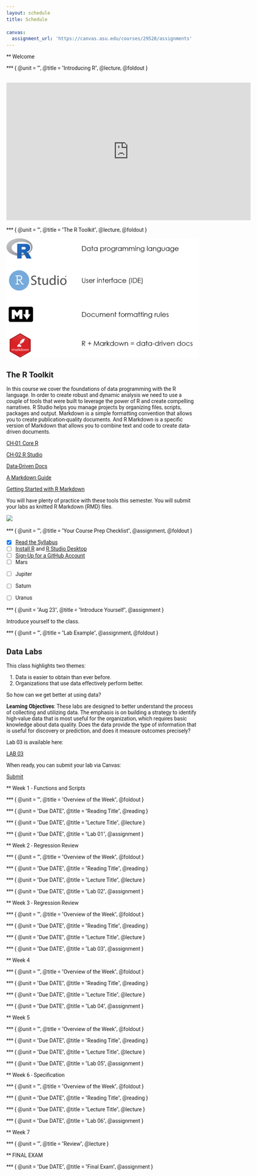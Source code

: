 ```yaml
---
layout: schedule
title: Schedule

canvas: 
  assignment_url: 'https://canvas.asu.edu/courses/29528/assignments'
---
```

 
<!--- 
New sections start with 2 stars:  ** Section Title
New units start with 3 stars:     *** {Unit Metadata}
-----------------------------start example
** Section-I
*** { @unit = "15th Nov", @title = "Course Overview", @reading, @lecture, @assignment, @foldout }
-----------------------------end example
Unit Metadata is comprised of:
@unit - date or number
@title - unit name
@reading - turn on reading icon
@assignment - turn on lecture icon
@lecture - turn on lecture icon
@foldout - activate unit content (allow foldout)
Submit Button - <a class="uk-button uk-button-primary" href="{{page.canvas.assignment_url}}">Submit Lab</a>
-->

<style> 
body {
   font-family: "Roboto", sans-serif;
}
 
p.italic {
  font-style: italic;
  color: black !important;
}
td {
  text-align: left;
}
td.i {
  text-align: center;
}
iframe {
  align: middle;
}
article {
  padding-left:20%;
}
</style>



** Welcome


*** { @unit = "", @title = "Introducing R", @lecture, @foldout }

<br>

<iframe src="https://player.vimeo.com/video/180644880" width="640" height="360" frameborder="0" allow="autoplay; fullscreen" allowfullscreen></iframe>

<br>



*** { @unit = "", @title = "The R Toolkit", @lecture, @foldout }

![](https://github.com/DS4PS/dp4ss-textbook/blob/master/figures/r-tools-overview.png?raw=true)

## The R Toolkit

In this course we cover the foundations of data programming with the R language. In order to create robust and dynamic analysis we need to use a couple of tools that were built to leverage the power of R and create compelling narratives. R Studio helps you manage projects by organizing files, scripts, packages and output. Markdown is a simple formatting convention that allows you to create publication-quality documents. And R Markdown is a specific version of Markdown that allows you to combine text and code to create data-driven documents. 

[CH-01 Core R](http://ds4ps.org/dp4ss-textbook/ch-010-core-r.html)

[CH-02 R Studio](http://ds4ps.org/dp4ss-textbook/ch-020-rstudio.html)

[Data-Driven Docs](https://ds4ps.org/docs/)

[A Markdown Guide](http://ds4ps.org/dp4ss-textbook/ch-031-markdown.html)

[Getting Started with R Markdown](https://rmarkdown.rstudio.com/lesson-1.html)

You will have plenty of practice with these tools this semester. You will submit your labs as knitted R Markdown (RMD) files.

[![](https://github.com/DS4PS/ds4ps.github.io/blob/master/gifs/NewCodeChunk/NewCodeChunk_media/NewCodeChunk.gif?raw=true)](../gifs/NewCodeChunk/NewCodeChunk.html)



*** { @unit = "", @title = "Your Course Prep Checklist", @assignment, @foldout }


- [X] [Read the Syllabus](https://ds4ps.org/cpp-526-fall-2019/) 
- [ ] [Install R](https://cran.rstudio.com/) and [R Studio Desktop](https://www.rstudio.com/products/rstudio/download/) 
- [ ] [Sign-Up for a GitHub Account](https://github.com/join) 
- [ ] Mars 
* [ ] Jupiter
* [ ] Saturn
* [ ] Uranus



*** { @unit = "Aug 23", @title = "Introduce Yourself", @assignment  }

Introduce yourself to the class. 

*** { @unit = "", @title = "Lab Example", @assignment, @foldout }

## Data Labs

This class highlights two themes:

1. Data is easier to obtain than ever before.
2. Organizations that use data effectively perform better.

So how can we get better at using data? 

**Learning Objectives**: These labs are designed to better understand the process of collecting and utilizing data. The emphasis is on building a strategy to identify high-value data that is most useful for the organization, which requires basic knowledge about data quality. Does the data provide the type of information that is useful for discovery or prediction, and does it measure outcomes precisely?

Lab 03 is available here:

<a class="uk-button uk-button-default" href="https://ds4ps.org/paf-586-summer-2019/lab-03-feature-selection/">LAB 03</a>

When ready, you can submit your lab via Canvas:

<a class="uk-button uk-button-default" href="https://canvas.asu.edu/courses/26991/assignments/588320">Submit</a>







** Week 1 - Functions and Scripts

*** { @unit = "", @title = "Overview of the Week", @foldout  }


*** { @unit = "Due DATE", @title = "Reading Title", @reading }



*** { @unit = "Due DATE", @title = "Lecture Title", @lecture  }


*** { @unit = "Due DATE", @title = "Lab 01", @assignment  }





** Week 2 - Regression Review

*** { @unit = "", @title = "Overview of the Week", @foldout  }


*** { @unit = "Due DATE", @title = "Reading Title", @reading }


*** { @unit = "Due DATE", @title = "Lecture Title", @lecture  }


*** { @unit = "Due DATE", @title = "Lab 02", @assignment  }





** Week 3 - Regression Review

*** { @unit = "", @title = "Overview of the Week", @foldout  }


*** { @unit = "Due DATE", @title = "Reading Title", @reading }


*** { @unit = "Due DATE", @title = "Lecture Title", @lecture  }


*** { @unit = "Due DATE", @title = "Lab 03", @assignment  }





** Week 4

*** { @unit = "", @title = "Overview of the Week", @foldout  }


*** { @unit = "Due DATE", @title = "Reading Title", @reading }


*** { @unit = "Due DATE", @title = "Lecture Title", @lecture  }


*** { @unit = "Due DATE", @title = "Lab 04", @assignment  }



** Week 5

*** { @unit = "", @title = "Overview of the Week", @foldout  }


*** { @unit = "Due DATE", @title = "Reading Title", @reading }


*** { @unit = "Due DATE", @title = "Lecture Title", @lecture  }


*** { @unit = "Due DATE", @title = "Lab 05", @assignment  }



** Week 6 - Specification

*** { @unit = "", @title = "Overview of the Week", @foldout  }


*** { @unit = "Due DATE", @title = "Reading Title", @reading }


*** { @unit = "Due DATE", @title = "Lecture Title", @lecture  }


*** { @unit = "Due DATE", @title = "Lab 06", @assignment  }







** Week 7  

*** { @unit = "", @title = "Review", @lecture }



** FINAL EXAM

*** { @unit = "Due DATE", @title = "Final Exam", @assignment }
